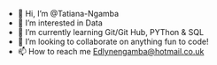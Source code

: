 - 👋 Hi, I’m @Tatiana-Ngamba
- 👀 I’m interested in Data
- 🌱 I’m currently learning Git/Git Hub, PYThon & SQL
- 💞️ I’m looking to collaborate on anything fun to code!
- 📫 How to reach me Edlynengamba@hotmail.co.uk

<!---
Tatiana-Ngamba/Tatiana-Ngamba is a ✨ special ✨ repository because its `README.md` (this file) appears on your GitHub profile.
You can click the Preview link to take a look at your changes.
--->
